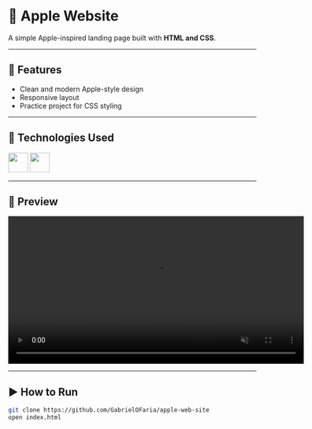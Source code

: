 # 🍏 Apple Website

A simple Apple-inspired landing page built with **HTML and CSS**.

---

## 🚀 Features
- Clean and modern Apple-style design
- Responsive layout
- Practice project for CSS styling

---

## 🔧 Technologies Used
<p align="left">
  <img src="https://cdn.jsdelivr.net/gh/devicons/devicon/icons/html5/html5-original.svg" width="40"/>
  <img src="https://cdn.jsdelivr.net/gh/devicons/devicon/icons/css3/css3-original.svg" width="40"/>
</p>

---


## 🎥 Preview

<video src="assets/demo.mp4" controls autoplay loop muted width="600"></video>



---

## ▶️ How to Run
```bash
git clone https://github.com/GabrielOFaria/apple-web-site
open index.html
